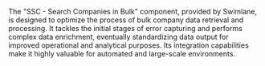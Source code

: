 The "SSC - Search Companies in Bulk" component, provided by Swimlane, is designed to optimize the process of bulk company data retrieval and processing. It tackles the initial stages of error capturing and performs complex data enrichment, eventually standardizing data output for improved operational and analytical purposes. Its integration capabilities make it highly valuable for automated and large-scale environments.

